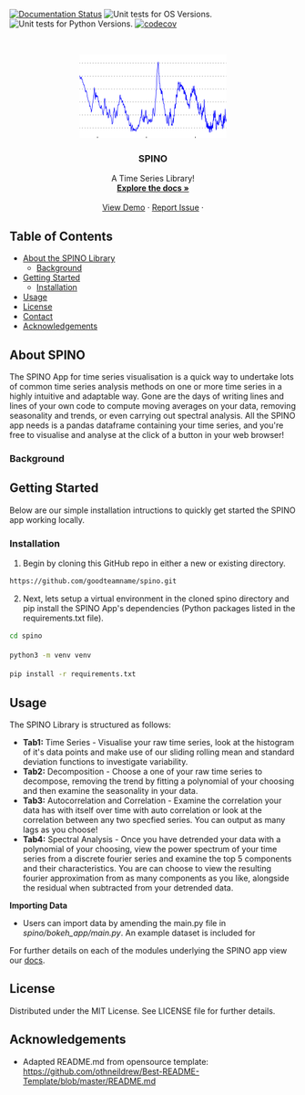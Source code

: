 <!-- Prpject Title and Logo -->

[![Documentation Status](https://readthedocs.org/projects/spino/badge/?version=latest)](https://spino.readthedocs.io/en/latest/?badge=latest)
![Unit tests for OS Versions.](https://github.com/goodteamname/spino/workflows/Unit%20tests%20for%20OS%20Versions./badge.svg)
![Unit tests for Python Versions.](https://github.com/goodteamname/spino/workflows/Unit%20tests%20for%20Python%20Versions./badge.svg)
[![codecov](https://codecov.io/gh/goodteamname/spino/branch/main/graph/badge.svg)](https://codecov.io/gh/goodteamname/spino)


<br />
<p align="center">
    <img src="images/Logo.png" alt="Logo" width="258" height="147">
  </a>

  <h3 align="center">SPINO</h3>

  <p align="center">
    A Time Series Library!
    <br />
    <a href="https://spino.readthedocs.io"><strong>Explore the docs »</strong></a> 
    <br />
    <br />
    <a href=https://github.com/goodteamname/spino/#example>View Demo</a>
    ·
    <a href="https://github.com/goodteamname/spino/issues">Report Issue</a>
    ·
  </p>
</p>

<!-- Table of Contents -->
## Table of Contents

* [About the SPINO Library](#about-the-pk-toolbox)
  * [Background](#background)
* [Getting Started](#getting-started)
  * [Installation](#installation)
* [Usage](#usage)
* [License](#license)
* [Contact](#contact)
* [Acknowledgements](#acknowledgements)

<!-- About the SPINO Library -->
## About SPINO
The SPINO App for time series visualisation is a quick way to undertake lots of common time series analysis methods on one or more time series in a highly intuitive and adaptable way. Gone are the days of writing lines and lines of your own code to compute moving averages on your data, removing seasonality and trends, or even carrying out spectral analysis. All the SPINO app needs is a pandas dataframe containing your time series, and you're free to visualise and analyse at the click of a button in your web browser!

### Background


<!-- Getting Started -->
## Getting Started

Below are our simple installation intructions to quickly get started the SPINO app working locally.

### Installation

1. Begin by cloning this GitHub repo in either a new or existing directory.
```sh
https://github.com/goodteamname/spino.git
```
2. Next, lets setup a virtual environment in the cloned spino directory and pip install the SPINO App's dependencies (Python packages listed in the requirements.txt file).
```sh
cd spino

python3 -m venv venv

pip install -r requirements.txt
```

<!-- Usage -->
## Usage

The SPINO Library is structured as follows:
+ **Tab1:** Time Series - Visualise your raw time series, look at the histogram of it's data points and make use of our sliding rolling mean and standard deviation functions to investigate variability.
+ **Tab2:** Decomposition - Choose a one of your raw time series to decompose, removing the trend by fitting a polynomial of your choosing and then examine the seasonality in your data.
+ **Tab3:** Autocorrelation and Correlation - Examine the correlation your data has with itself over time with auto correlation or look at the correlation between any two specfied series. You can output as many lags as you choose!
+ **Tab4:** Spectral Analysis - Once you have detrended your data with a polynomial of your choosing, view the power spectrum of your time series from a discrete fourier series and examine the top 5 components and their characteristics. You are can choose to view the resulting fourier approximation from as many components as you like, alongside the residual when subtracted from your detrended data. 

**Importing Data**
+ Users can import data by amending the main.py file in *spino/bokeh_app/main.py*. An example dataset is included for 
    
For further details on each of the modules underlying the SPINO app view our [docs](https://spino.readthedocs.io).

<!-- License -->
## License

Distributed under the MIT License. See LICENSE file for further details. 

<!-- Acknowledgements -->
## Acknowledgements

* Adapted README.md from opensource template: 
https://github.com/othneildrew/Best-README-Template/blob/master/README.md
